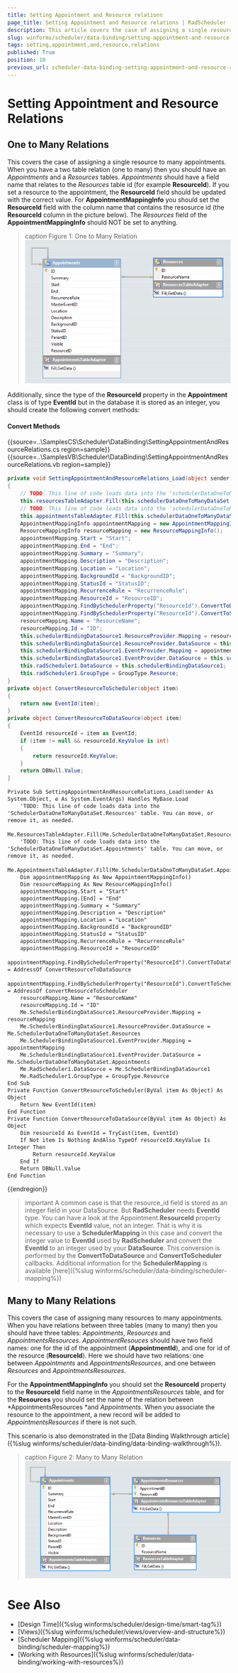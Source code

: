 ```yaml
---
title: Setting Appointment and Resource relations
page_title: Setting Appointment and Resource relations | RadScheduler
description: This article covers the case of assigning a single resource to many appointments. 
slug: winforms/scheduler/data-binding/setting-appointment-and-resource-relations
tags: setting,appointment,and,resource,relations
published: True
position: 10
previous_url: scheduler-data-binding-setting-appointment-and-resource-relations
---
```


# Setting Appointment and Resource Relations

## One to Many Relations

This covers the case of assigning a single resource to many appointments. When you have a two table relation (one to many) then you should have an *Appointments* and a *Resources* tables. *Appointments* should have a field name that relates to the *Resources* table id (for example __ResourceId__). If you set a resource to the appointment, the __ResourceId__ field should be updated with the correct value. For __AppointmentMappingInfo__ you should set the __ResourceId__ field with the column name that contains the resosurce id (the __ResourceId__ column in the picture below). The *Resources* field of the __AppointmentMappingInfo__ should NOT be set to anything.

>caption Figure 1: One to Many Relation
![scheduler-data-binding-setting-appointment-and-resource-relations 001](images/scheduler-data-binding-setting-appointment-and-resource-relations001.png)

Additionally, since the type of the __ResourceId__ property in the __Appointment__ class is of type __EventId__ but in the database it is stored as an integer, you should create the following convert methods:

#### Convert Methods

{{source=..\SamplesCS\Scheduler\DataBinding\SettingAppointmentAndResourceRelations.cs region=sample}} 
{{source=..\SamplesVB\Scheduler\DataBinding\SettingAppointmentAndResourceRelations.vb region=sample}} 

````C#
private void SettingAppointmentAndResourceRelations_Load(object sender, EventArgs e)
{
    // TODO: This line of code loads data into the 'schedulerDataOneToManyDataSet.Resources' table. You can move, or remove it, as needed.
    this.resourcesTableAdapter.Fill(this.schedulerDataOneToManyDataSet.Resources);
    // TODO: This line of code loads data into the 'schedulerDataOneToManyDataSet.Appointments' table. You can move, or remove it, as needed.
    this.appointmentsTableAdapter.Fill(this.schedulerDataOneToManyDataSet.Appointments);
    AppointmentMappingInfo appointmentMapping = new AppointmentMappingInfo();
    ResourceMappingInfo resourceMapping = new ResourceMappingInfo();
    appointmentMapping.Start = "Start";
    appointmentMapping.End = "End";
    appointmentMapping.Summary = "Summary";
    appointmentMapping.Description = "Description";
    appointmentMapping.Location = "Location";
    appointmentMapping.BackgroundId = "BackgroundID";
    appointmentMapping.StatusId = "StatusID";
    appointmentMapping.RecurrenceRule = "RecurrenceRule";
    appointmentMapping.ResourceId = "ResourceID";
    appointmentMapping.FindBySchedulerProperty("ResourceId").ConvertToDataSource = ConvertResourceToDataSource;
    appointmentMapping.FindBySchedulerProperty("ResourceId").ConvertToScheduler = ConvertResourceToScheduler;
    resourceMapping.Name = "ResourceName";
    resourceMapping.Id = "ID";
    this.schedulerBindingDataSource1.ResourceProvider.Mapping = resourceMapping;
    this.schedulerBindingDataSource1.ResourceProvider.DataSource = this.schedulerDataOneToManyDataSet.Resources;
    this.schedulerBindingDataSource1.EventProvider.Mapping = appointmentMapping;
    this.schedulerBindingDataSource1.EventProvider.DataSource = this.schedulerDataOneToManyDataSet.Appointments;
    this.radScheduler1.DataSource = this.schedulerBindingDataSource1;
    this.radScheduler1.GroupType = GroupType.Resource;
}
private object ConvertResourceToScheduler(object item)
{
    return new EventId(item);
}
private object ConvertResourceToDataSource(object item)
{
    EventId resourceId = item as EventId;
    if (item != null && resourceId.KeyValue is int)
    {
        return resourceId.KeyValue;
    }
    return DBNull.Value;
}

````
````VB.NET
Private Sub SettingAppointmentAndResourceRelations_Load(sender As System.Object, e As System.EventArgs) Handles MyBase.Load
    'TODO: This line of code loads data into the 'SchedulerDataOneToManyDataSet.Resources' table. You can move, or remove it, as needed.
    Me.ResourcesTableAdapter.Fill(Me.SchedulerDataOneToManyDataSet.Resources)
    'TODO: This line of code loads data into the 'SchedulerDataOneToManyDataSet.Appointments' table. You can move, or remove it, as needed.
    Me.AppointmentsTableAdapter.Fill(Me.SchedulerDataOneToManyDataSet.Appointments)
    Dim appointmentMapping As New AppointmentMappingInfo()
    Dim resourceMapping As New ResourceMappingInfo()
    appointmentMapping.Start = "Start"
    appointmentMapping.[End] = "End"
    appointmentMapping.Summary = "Summary"
    appointmentMapping.Description = "Description"
    appointmentMapping.Location = "Location"
    appointmentMapping.BackgroundId = "BackgroundID"
    appointmentMapping.StatusId = "StatusID"
    appointmentMapping.RecurrenceRule = "RecurrenceRule"
    appointmentMapping.ResourceId = "ResourceID"
    appointmentMapping.FindBySchedulerProperty("ResourceId").ConvertToDataSource = AddressOf ConvertResourceToDataSource
    appointmentMapping.FindBySchedulerProperty("ResourceId").ConvertToScheduler = AddressOf ConvertResourceToScheduler
    resourceMapping.Name = "ResourceName"
    resourceMapping.Id = "ID"
    Me.SchedulerBindingDataSource1.ResourceProvider.Mapping = resourceMapping
    Me.SchedulerBindingDataSource1.ResourceProvider.DataSource = Me.SchedulerDataOneToManyDataSet.Resources
    Me.SchedulerBindingDataSource1.EventProvider.Mapping = appointmentMapping
    Me.SchedulerBindingDataSource1.EventProvider.DataSource = Me.SchedulerDataOneToManyDataSet.Appointments
    Me.RadScheduler1.DataSource = Me.SchedulerBindingDataSource1
    Me.RadScheduler1.GroupType = GroupType.Resource
End Sub
Private Function ConvertResourceToScheduler(ByVal item As Object) As Object
    Return New EventId(item)
End Function
Private Function ConvertResourceToDataSource(ByVal item As Object) As Object
    Dim resourceId As EventId = TryCast(item, EventId)
    If Not item Is Nothing AndAlso TypeOf resourceId.KeyValue Is Integer Then
        Return resourceId.KeyValue
    End If
    Return DBNull.Value
End Function

````

{{endregion}} 

>important A common case is that the resource_id field is stored as an integer field in your DataSource. But **RadScheduler** needs **EventId** type. You can have a look at the Appointment.**ResourceId** property which expects **EventId** value, not an integer. That is why it is necessary to use a **SchedulerMapping** in this case and convert the integer value to **EventId** used by **RadScheduler** and convert the **EventId** to an integer used by your **DataSource**. This conversion is performed by the **ConvertToDataSource** and **ConvertToScheduler** callbacks. Additional information for the **SchedulerMapping** is available [here]({%slug winforms/scheduler/data-binding/scheduler-mapping%})

## Many to Many Relations

This covers the case of assigning many resources to many appointments. When you have relations between three tables (many to many) then you should have three tables: *Appointments*, *Resources* and  *AppointmentsResources*. *AppointmentResouces* should have two field names: one for the id of the appointment (__AppointmentId__), and one for id of the resource (__ResourceId__). Here we should have two relations: one between *Appointments* and *AppointmentsResources*, and one between *Resources* and *AppointmentsResources*.

For the __AppointmentMappingInfo__ you should set the __ResourceId__ property to the __ResourceId__ field name in the *AppointmentsResources* table, and for the __Resources__ you should set the name of the relation between *AppointmentsResources *and *Appointments*. When you associate the resource to the appointment, a new record will be added to *AppointmentsResources* if there is not such.

This scenario is also demonstrated in the [Data Binding Walkthrough article]({%slug winforms/scheduler/data-binding/data-binding-walkthrough%}).

>caption Figure 2: Many to Many Relation
![scheduler-data-binding-setting-appointment-and-resource-relations 002](images/scheduler-data-binding-setting-appointment-and-resource-relations002.png)

# See Also

* [Design Time]({%slug winforms/scheduler/design-time/smart-tag%})
* [Views]({%slug winforms/scheduler/views/overview-and-structure%})
* [Scheduler Mapping]({%slug winforms/scheduler/data-binding/scheduler-mapping%})
* [Working with Resources]({%slug winforms/scheduler/data-binding/working-with-resources%})
